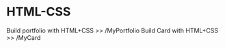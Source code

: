 # HTML-CSS
Build portfolio with HTML+CSS  >> /MyPortfolio
Build Card with HTML+CSS       >> /MyCard  

 
